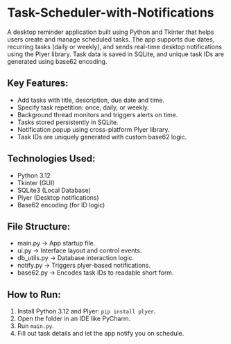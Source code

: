 # Task-Scheduler-with-Notifications
A desktop reminder application built using Python and Tkinter that helps users create and manage scheduled tasks. The app supports due dates, recurring tasks (daily or weekly), and sends real-time desktop notifications using the Plyer library. Task data is saved in SQLite, and unique task IDs are generated using base62 encoding.

Key Features:
-------------
- Add tasks with title, description, due date and time.
- Specify task repetition: once, daily, or weekly.
- Background thread monitors and triggers alerts on time.
- Tasks stored persistently in SQLite.
- Notification popup using cross-platform Plyer library.
- Task IDs are uniquely generated with custom base62 logic.

Technologies Used:
------------------
- Python 3.12
- Tkinter (GUI)
- SQLite3 (Local Database)
- Plyer (Desktop notifications)
- Base62 encoding (for ID logic)

File Structure:
---------------
- main.py        → App startup file.
- ui.py          → Interface layout and control events.
- db_utils.py    → Database interaction logic.
- notify.py      → Triggers plyer-based notifications.
- base62.py      → Encodes task IDs to readable short form.

How to Run:
-----------
1. Install Python 3.12 and Plyer: `pip install plyer`.
2. Open the folder in an IDE like PyCharm.
3. Run `main.py`.
4. Fill out task details and let the app notify you on schedule.

